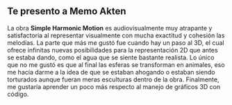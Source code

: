## Te presento a Memo Akten

La obra **Simple Harmonic Motion** es audiovisualmente muy atrapante y satisfactoria al representar visualmente con mucha exactitud y cohesión las melodías. La parte que más me gustó fue cuando hay un paso al 3D, el cual ofrece infinitas nuevas posibilidades para la representación 2D que antes se estaba dando, como el agua que se siente bastante realista. Lo único que no me gustó es que al final las esferas se transforman en animales, eso me hacía darme a la idea de que se estaban ahogando o estaban siendo torturados aunque fueran meras esculturas dentro de la obra. Finalmente, me gustaría aprender un poco más respecto al manejo de gráficos 3D con código.
